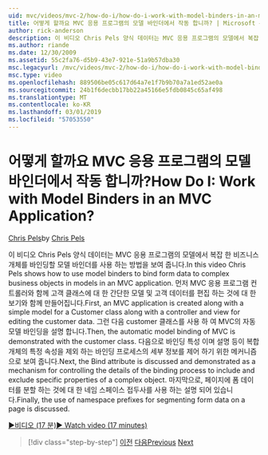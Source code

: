 ```yaml
---
uid: mvc/videos/mvc-2/how-do-i/how-do-i-work-with-model-binders-in-an-mvc-application
title: 어떻게 할까요 MVC 응용 프로그램의 모델 바인더에서 작동 합니까? | Microsoft 문서
author: rick-anderson
description: 이 비디오 Chris Pels 양식 데이터는 MVC 응용 프로그램의 모델에서 복잡 한 비즈니스 개체를 바인딩할 모델 바인더를 사용 하는 방법을 보여 줍니다. 첫 번째는 MVC applicat...
ms.author: riande
ms.date: 12/30/2009
ms.assetid: 55c2fa76-d5b9-43e7-921e-51a9b57dba30
msc.legacyurl: /mvc/videos/mvc-2/how-do-i/how-do-i-work-with-model-binders-in-an-mvc-application
msc.type: video
ms.openlocfilehash: 889506be05c617d64a7e1f7b9b70a7a1ed52ae0a
ms.sourcegitcommit: 24b1f6decbb17bb22a45166e5fdb0845c65af498
ms.translationtype: MT
ms.contentlocale: ko-KR
ms.lasthandoff: 03/01/2019
ms.locfileid: "57053550"
---
```

<a name="how-do-i-work-with-model-binders-in-an-mvc-application"></a><span data-ttu-id="65794-105">어떻게 할까요 MVC 응용 프로그램의 모델 바인더에서 작동 합니까?</span><span class="sxs-lookup"><span data-stu-id="65794-105">How Do I: Work with Model Binders in an MVC Application?</span></span>
====================
<span data-ttu-id="65794-106">[Chris Pels](https://twitter.com/chrispels)</span><span class="sxs-lookup"><span data-stu-id="65794-106">by [Chris Pels](https://twitter.com/chrispels)</span></span>

<span data-ttu-id="65794-107">이 비디오 Chris Pels 양식 데이터는 MVC 응용 프로그램의 모델에서 복잡 한 비즈니스 개체를 바인딩할 모델 바인더를 사용 하는 방법을 보여 줍니다.</span><span class="sxs-lookup"><span data-stu-id="65794-107">In this video Chris Pels shows how to use model binders to bind form data to complex business objects in models in an MVC application.</span></span> <span data-ttu-id="65794-108">먼저 MVC 응용 프로그램 컨트롤러와 함께 고객 클래스에 대 한 간단한 모델 및 고객 데이터를 편집 하는 것에 대 한 보기와 함께 만들어집니다.</span><span class="sxs-lookup"><span data-stu-id="65794-108">First, an MVC application is created along with a simple model for a Customer class along with a controller and view for editing the customer data.</span></span> <span data-ttu-id="65794-109">그런 다음 customer 클래스를 사용 하 여 MVC의 자동 모델 바인딩을 설명 합니다.</span><span class="sxs-lookup"><span data-stu-id="65794-109">Then, the automatic model binding of MVC is demonstrated with the customer class.</span></span> <span data-ttu-id="65794-110">다음으로 바인딩 특성 이며 설명 등이 복합 개체의 특정 속성을 제외 하는 바인딩 프로세스의 세부 정보를 제어 하기 위한 메커니즘으로 보여 줍니다.</span><span class="sxs-lookup"><span data-stu-id="65794-110">Next, the Bind attribute is discussed and demonstrated as a mechanism for controlling the details of the binding process to include and exclude specific properties of a complex object.</span></span> <span data-ttu-id="65794-111">마지막으로, 페이지에 폼 데이터를 분할 하는 것에 대 한 네임 스페이스 접두사를 사용 하는 설명 되어 있습니다.</span><span class="sxs-lookup"><span data-stu-id="65794-111">Finally, the use of namespace prefixes for segmenting form data on a page is discussed.</span></span>

[<span data-ttu-id="65794-112">&#9654;비디오 (17 분)</span><span class="sxs-lookup"><span data-stu-id="65794-112">&#9654; Watch video (17 minutes)</span></span>](https://channel9.msdn.com/Blogs/ASP-NET-Site-Videos/how-do-i-work-with-model-binders-in-an-mvc-application)

> [!div class="step-by-step"]
> <span data-ttu-id="65794-113">[이전](how-do-i-create-a-custom-html-helper-for-an-mvc-application.md)
> [다음](how-do-i-use-httpverbs-attributes-in-an-mvc-application.md)</span><span class="sxs-lookup"><span data-stu-id="65794-113">[Previous](how-do-i-create-a-custom-html-helper-for-an-mvc-application.md)
[Next](how-do-i-use-httpverbs-attributes-in-an-mvc-application.md)</span></span>
